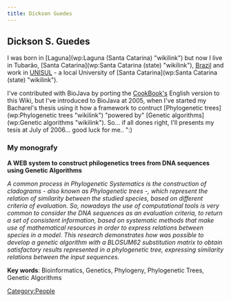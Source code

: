 ```yaml
---
title: Dickson Guedes
---
```


Dickson S. Guedes
-----------------

I was born in [Laguna](wp:Laguna (Santa Catarina) "wikilink") but now I
live in Tubarão, [Santa Catarina](wp:Santa Catarina (state) "wikilink"),
[Brazil](wp:Brazil "wikilink") and work in
[UNISUL](http://www.unisul.br) - a local University of [Santa
Catarina](wp:Santa Catarina (state) "wikilink").

I've contributed with BioJava by porting the
[CookBook's](Biojava:Cookbook "wikilink") English version to this Wiki,
but I've introduced to BioJava at 2005, when I've started my Bacharel's
thesis using it how a framework to contruct [Phylogenetic
trees](wp:Phylogenetic trees "wikilink") "powered by" [Genetic
algorithms](wp:Genetic algorithms "wikilink"). So... if all dones right,
I'll presents my tesis at July of 2006... good luck for me.. ":)

### My monografy

**A WEB system to construct philogenetics trees from DNA sequences using
Genetic Algorithms**

*A common process in Phylogenetic Systematics is the construction of
cladograms - also known as Phylogenetic trees -, which represent the
relation of similarity between the studied species, based on different
criteria of evaluation. So, nowadays the use of computational tools is
very common to consider the DNA sequences as an evaluation criteria, to
return a set of consistent information, based on systematic methods that
make use of mathematical resources in order to express relations between
species in a model. This research demonstrates how was possible to
develop a genetic algorithm with a BLOSUM62 substitution matrix to
obtain satisfactory results represented in a phylogenetic tree,
expressing similarity relations between the input sequences.*

**Key words**: Bioinformatics, Genetics, Phylogeny, Phylogenetic Trees,
Genetic Algorithms

<Category:People>
